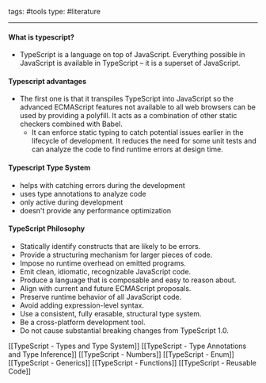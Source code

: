 
tags: #tools 
type: #literature 

--- 


#### What is typescript?
- TypeScript is a language on top of JavaScript. Everything possible in JavaScript is available in TypeScript – it is a superset of JavaScript.

 #### Typescript advantages
- The first one is that it transpiles TypeScript into JavaScript so the advanced ECMAScript features not available to all web browsers can be used by providing a polyfill. It acts as a combination of other static checkers combined with Babel.
	- It can enforce static typing to catch potential issues earlier in the lifecycle of development. It reduces the need for some unit tests and can analyze the code to find runtime errors at design time.
#### Typescript Type System
- helps with catching errors during the development
- uses type annotations to analyze code 
- only active during development 
- doesn't provide any performance optimization 

#### TypeScript Philosophy
- Statically identify constructs that are likely to be errors.
- Provide a structuring mechanism for larger pieces of code.
- Impose no runtime overhead on emitted programs.
- Emit clean, idiomatic, recognizable JavaScript code.
- Produce a language that is composable and easy to reason about.
- Align with current and future ECMAScript proposals.
- Preserve runtime behavior of all JavaScript code.
- Avoid adding expression-level syntax.
- Use a consistent, fully erasable, structural type system.
- Be a cross-platform development tool.
- Do not cause substantial breaking changes from TypeScript 1.0.

[[TypeScript - Types and Type System]]
[[TypeScript - Type Annotations and Type Inference]]
[[TypeScript - Numbers]]
[[TypeScript - Enum]]
[[TypeScript - Generics]]
[[TypeScript - Functions]]
[[TypeScript - Reusable Code]]


